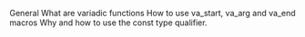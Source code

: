 General
What are variadic functions
How to use va_start, va_arg and va_end macros
Why and how to use the const type qualifier.
